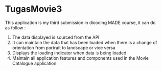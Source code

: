 # TugasMovie3
This application is my third submission in dicoding MADE course, it can do as follow :
1. The data displayed is sourced from the API
2. It can maintain the data that has been loaded when there is a change of orientation from portrait to landscape or vice versa
3. Displays the loading indicator when data is being loaded
4. Maintain all application features and components used in the Movie Catalogue application
